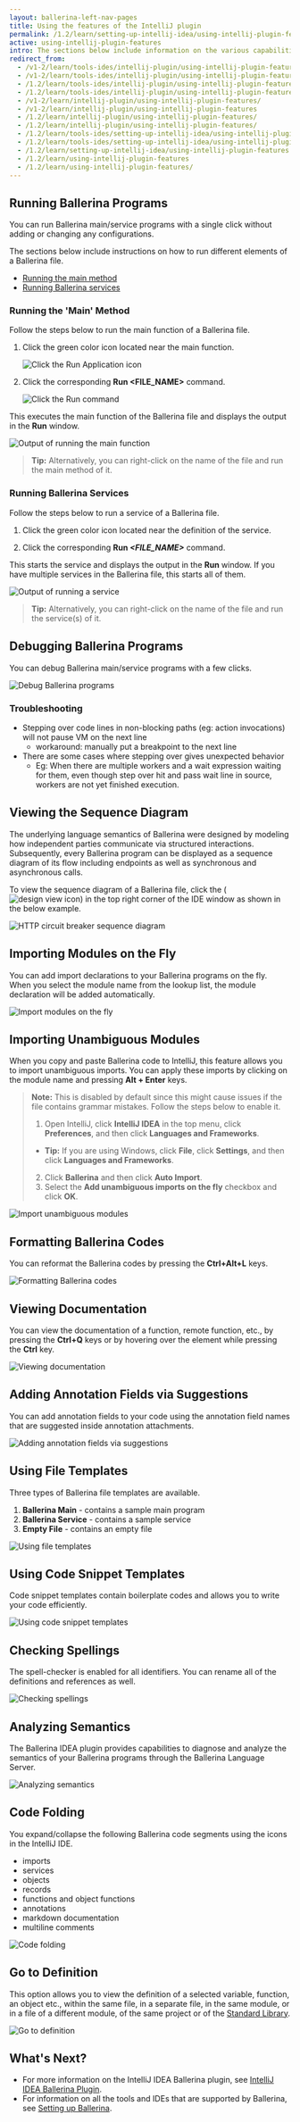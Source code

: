 ```yaml
---
layout: ballerina-left-nav-pages
title: Using the features of the IntelliJ plugin
permalink: /1.2/learn/setting-up-intellij-idea/using-intellij-plugin-features/
active: using-intellij-plugin-features
intro: The sections below include information on the various capabilities that are facilitated by the IntelliJ Ballerina plugin for the development process.
redirect_from:
  - /v1-2/learn/tools-ides/intellij-plugin/using-intellij-plugin-features
  - /v1-2/learn/tools-ides/intellij-plugin/using-intellij-plugin-features/
  - /1.2/learn/tools-ides/intellij-plugin/using-intellij-plugin-features
  - /1.2/learn/tools-ides/intellij-plugin/using-intellij-plugin-features/
  - /v1-2/learn/intellij-plugin/using-intellij-plugin-features/
  - /v1-2/learn/intellij-plugin/using-intellij-plugin-features
  - /1.2/learn/intellij-plugin/using-intellij-plugin-features/
  - /1.2/learn/intellij-plugin/using-intellij-plugin-features/
  - /1.2/learn/tools-ides/setting-up-intellij-idea/using-intellij-plugin-features
  - /1.2/learn/tools-ides/setting-up-intellij-idea/using-intellij-plugin-features/
  - /1.2/learn/setting-up-intellij-idea/using-intellij-plugin-features
  - /1.2/learn/using-intellij-plugin-features
  - /1.2/learn/using-intellij-plugin-features/
---
```


## Running Ballerina Programs

You can run Ballerina main/service programs with a single click without adding or changing any configurations.

The sections below include instructions on how to run different elements of a Ballerina file.

- [Running the main method](#running-the-main-method)
- [Running Ballerina services](#running-ballerina-services)

### Running the 'Main' Method

Follow the steps below to run the main function of a Ballerina file.

1. Click the green color icon located near the main function.

    ![Click the Run Application icon](/1.2/learn/images/run-application-icon.png)

2. Click the corresponding **Run <FILE_NAME>** command.

    ![Click the Run command](/1.2/learn/images/select-run-command.png)

This executes the main function of the Ballerina file and displays the output in the **Run** window.

![Output of running the main function](/1.2/learn/images/output-of-main-function.png)

> **Tip:** Alternatively, you can right-click on the name of the file and run the main method of it.

### Running Ballerina Services

Follow the steps below to run a service of a Ballerina file.

1. Click the green color icon located near the definition of the service.

2. Click the corresponding **Run *<FILE_NAME>*** command.

This starts the service and displays the output in the **Run** window. If you have multiple services in the Ballerina file, this starts all of them.

![Output of running a service](/1.2/learn/images/output-of-ballerina-service.png)

> **Tip:** Alternatively, you can right-click on the name of the file and run the service(s) of it.


## Debugging Ballerina Programs

You can debug Ballerina main/service programs with a few clicks.

![Debug Ballerina programs](/1.2/learn/images/debug-ballerina-intellij.gif)

### Troubleshooting
- Stepping over code lines in non-blocking paths (eg: action invocations) will not pause VM on the next line
    - workaround: manually put a breakpoint to the next line
- There are some cases where stepping over gives unexpected behavior
    - Eg: When there are multiple workers and a wait expression waiting for them, even though step over hit and pass wait line in source, workers are not yet finished execution.

## Viewing the Sequence Diagram

The underlying language semantics of Ballerina were designed by modeling how independent parties communicate via structured interactions. Subsequently, every Ballerina program can be displayed as a sequence diagram of its flow including endpoints as well as synchronous and asynchronous calls.

To view the sequence diagram of a Ballerina file, click the (![design view icon](https://raw.githubusercontent.com/ballerina-platform/ballerina-lang/2fd0bdd4e7d081adf23901ed65eca32623d81889/tool-plugins/vscode/docs/show-diagram-icon.png)) in the top right corner of the IDE window as shown in the below example.

![HTTP circuit breaker sequence diagram](/1.2/learn/images/circuit-breaker-sequence-diagram.gif)

## Importing Modules on the Fly

You can add import declarations to your Ballerina programs on the fly. When you select the module name from the lookup list, the module declaration will be added automatically.

![Import modules on the fly](/1.2/learn/images/import-modules-on-the-fly.gif)

## Importing Unambiguous Modules 

When you copy and paste Ballerina code to IntelliJ, this feature allows you to import unambiguous imports. You can apply these imports by clicking on the module name and pressing **Alt + Enter** keys.

>**Note:** This is disabled by default since this might cause issues if the file contains grammar mistakes. Follow the steps below to enable it.
>1. Open IntelliJ, click **IntelliJ IDEA** in the top menu, click **Preferences**, and then click **Languages and Frameworks**. 
>- **Tip:** If you are using Windows, click **File**, click **Settings**, and then click **Languages and Frameworks**.
>2. Click **Ballerina** and then click **Auto Import**.
>3. Select the **Add unambiguous imports on the fly** checkbox and click **OK**.

![Import unambiguous modules](/1.2/learn/images/import-unambiguous-modules.gif)

## Formatting Ballerina Codes

You can reformat the Ballerina codes by pressing the **Ctrl+Alt+L** keys.

![Formatting Ballerina codes](/1.2/learn/images/format-code.gif)

## Viewing Documentation

You can view the documentation of a function, remote function, etc., by pressing the **Ctrl+Q** keys or by hovering over the element while pressing the **Ctrl** key.

![Viewing documentation](/1.2/learn/images/view-documentation.gif)

## Adding Annotation Fields via Suggestions

You can add annotation fields to your code using the annotation field names that are suggested inside annotation attachments.

![Adding annotation fields via suggestions](/1.2/learn/images/annotation-field-suggestion.gif)

## Using File Templates

Three types of Ballerina file templates are available.

1. **Ballerina Main** - contains a sample main program
2. **Ballerina Service** - contains a sample service
3. **Empty File** - contains an empty file

![Using file templates](/1.2/learn/images/file-templates.gif)

## Using Code Snippet Templates

Code snippet templates contain boilerplate codes and allows you to write your code efficiently. 

![Using code snippet templates](/1.2/learn/images/code-snippet-templates.gif)

## Checking Spellings

The spell-checker is enabled for all identifiers. You can rename all of the definitions and references as well.

![Checking spellings](/1.2/learn/images/check-spellings.gif)

## Analyzing Semantics

The Ballerina IDEA plugin provides capabilities to diagnose and analyze the semantics of your Ballerina programs through the Ballerina Language Server.

![Analyzing semantics](/1.2/learn/images/analyzing-semantics.gif)

## Code Folding

You expand/collapse the following Ballerina code segments using the icons in the IntelliJ IDE.

- imports
- services 
- objects
- records
- functions and object functions
- annotations
- markdown documentation
- multiline comments
 
![Code folding](/1.2/learn/images/code-folding.gif)

## Go to Definition

This option allows you to view the definition of a selected variable, function, an object etc., within the same file, in a separate file, in the same module, or in a file of a different module, of the same project or of the [Standard Library](/1.2/learn/api-docs/ballerina/).

![Go to definition](/1.2/learn/images/go-to-definition-intellij.gif)

## What's Next?

- For more information on the IntelliJ IDEA Ballerina plugin, see [IntelliJ IDEA Ballerina Plugin](/1.2/learn/intellij-plugin).
- For information on all the tools and IDEs that are supported by Ballerina, see [Setting up Ballerina](/1.2/learn/installing-ballerina/).
